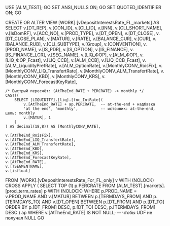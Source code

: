 USE [ALM_TEST];
GO
SET ANSI_NULLS ON;
GO
SET QUOTED_IDENTIFIER ON;
GO

CREATE OR ALTER VIEW [WORK].[vDepositInterestsRate_FL_markets] AS
SELECT
    v.[DT_REP],
    v.[CON_ID],
    v.[CLI_ID],
    v.[INN],
    v.[CLI_SHORT_NAME],
    v.[IsDomRF],
    v.[ACC_NO],
    v.[PROD_TYPE],
    v.[DT_OPEN],
    v.[DT_CLOSE],
    v.[DT_CLOSE_PLAN],
    v.[MATUR],
    v.[RATE],
    v.[BALANCE_CUR],
    v.[CUR],
    v.[BALANCE_RUB],
    v.[CLI_SUBTYPE],
    v.[Group],
    v.[CONVENTION],
    v.[PROD_NAME],
    v.[IS_PDR],
    v.[IS_OPTION],
    v.[IS_FINANCE],
    v.[IS_FINANCE_LCR],
    v.[SEG_NAME],
    v.[LIQ_ФОР],
    v.[ALM_ФОР],
    v.[LIQ_ФОР_Fcast],
    v.[LIQ_ССВ],
    v.[ALM_ССВ],
    v.[LIQ_ССВ_Fcast],
    v.[ALM_LiquidityPrefRate],
    v.[ALM_OptionRate],
    v.[MonthlyCONV_RoisFix],
    v.[MonthlyCONV_LIQ_TransfertRate],
    v.[MonthlyCONV_ALM_TransfertRate],
    v.[MonthlyCONV_KBD],
    v.[MonthlyCONV_KRS],
    v.[MonthlyCONV_ForecastKeyRate],

    /* Быстрый пересчёт: (AtTheEnd_RATE + PERCRATE) -> monthly */
    CAST((
        SELECT [LIQUIDITY].[liq].[fnc_IntRate](
            v.[AtTheEnd_RATE] + ap.PERCRATE,  -- at-the-end + надбавка
            'at the end', 'monthly',          -- источник: at-the-end, цель: monthly
            v.[MATUR], 1
        )
    ) AS decimal(18,8)) AS [MonthlyCONV_RATE],

    v.[AtTheEnd_RoisFix],
    v.[AtTheEnd_LIQ_TransfertRate],
    v.[AtTheEnd_ALM_TransfertRate],
    v.[AtTheEnd_KBD],
    v.[AtTheEnd_KRS],
    v.[AtTheEnd_ForecastKeyRate],
    v.[AtTheEnd_RATE],
    v.[TSEGMENTNAME],
    v.[isfloat]
FROM [WORK].[vDepositInterestsRate_For_FL_only] v WITH (NOLOCK)
CROSS APPLY (
    SELECT TOP (1) p.PERCRATE
    FROM [ALM_TEST].[markets].[prod_term_rates] p WITH (NOLOCK)
    WHERE p.PROD_NAME = v.PROD_NAME
      AND v.[MATUR]   BETWEEN p.[TERMDAYS_FROM] AND p.[TERMDAYS_TO]
      AND v.[DT_OPEN] BETWEEN p.[DT_FROM]       AND p.[DT_TO]
    ORDER BY p.[DT_FROM] DESC, p.[DT_TO] DESC, p.[TERMDAYS_FROM] DESC
) ap
WHERE v.[AtTheEnd_RATE] IS NOT NULL;  -- чтобы UDF не получал NULL
GO
